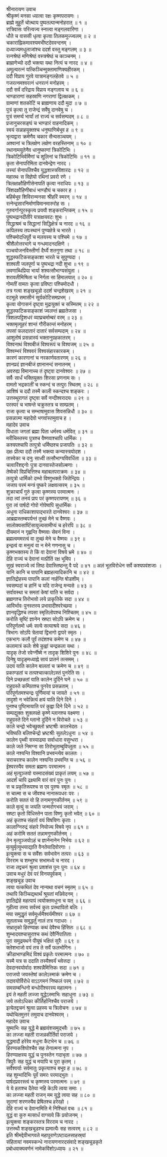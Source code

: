श्रीनारायण उवाच  
श्रीकृष्णं मनसा ध्यात्वा रक्षः कृष्णपरायणः ।  
ब्राह्मे मुहूर्ते चोत्थाय पुष्पतल्पान्मनोहरात् ॥ १ ॥  
रात्रिवासः परित्यज्य स्नात्वा मङ्‌गलवारिणा ।  
धौते च वाससी धृत्वा कृत्वा तिलकमुज्ज्वलम् ॥ २ ॥  
चकाराह्निकमावश्यमभीष्टदेववन्दनम् ।  
दध्याज्यमधुलाजांश्च ददर्श वस्तु मङ्‌गलम् ॥ ३ ॥  
रत्नश्रेष्ठं मणिश्रेष्ठं वस्त्रश्रेष्ठं च काञ्चनम् ।  
ब्राह्मणेभ्यो ददौ भक्त्या यथा नित्यं च नारद ॥ ४ ॥  
अमूल्यरत्नं यत्किञ्चिन्मुक्तामाणिक्यहीरकम् ।  
ददौ विप्राय गुरवे यात्रामङ्‌गलहेतवे ॥ ५ ॥  
गजरत्नमश्वरत्नं धनरत्नं मनोहरम् ।  
ददौ सर्वं दरिद्राय विप्राय मङ्‌गलाय च ॥ ६ ॥  
भाण्डाराणां सहस्राणि नगराणां द्विलक्षकम् ।  
ग्रामाणां शतकोटिं च ब्राह्मणाय ददौ मुदा ॥ ७ ॥  
पुत्रं कृत्वा तु राजेन्द्रं सर्वेषु दानवेषु च ।  
पुत्रं समर्प्य भार्यां तां राज्यं च सर्वसम्पदम् ॥ ८ ॥  
प्रजानुचरसङ्‌घं च भाण्डारं वाहनादिकम् ।  
स्वयं सन्नाहयुक्तश्च धनुष्पाणिर्बभूव ह ॥ ९ ॥  
भृत्यद्वारा क्रमेणैव चकार सैन्यसञ्चयम् ।  
अश्वानां च त्रिलक्षेण लक्षेण वरहस्तिनाम् ॥ १० ॥  
रथानामयुतेनैव धानुष्काणां त्रिकोटिभिः ।  
त्रिकोटिभिर्वर्मिणां च शूलिनां च त्रिकोटिभिः ॥ ११ ॥  
कृता सेनापरिमिता दानवेन्द्रेण नारद ।  
तस्यां सेनापतिश्चैव युद्धशास्त्रविशारदः ॥ १२ ॥  
महारथः स विज्ञेयो रथिनां प्रवरो रणे ।  
त्रिलक्षाक्षौहिणीसेनापतिं कृत्वा नराधिपः ॥ १३ ॥  
त्रिंशदक्षौहिणीबाधं भाण्डौघं च चकार ह ।  
बहिर्बभूव शिविरान्मनसा श्रीहरिं स्मरन् ॥ १४ ॥  
रत्नेन्द्रसारनिर्माणविमानमारुरोह सः ।  
गुरुवर्गान्पुरस्कृत्य प्रययौ शङ्‌करान्तिकम् ॥ १५ ॥  
पुष्पभद्रानदीतीरे यत्राक्षयवटः शुभः ।  
सिद्धाश्रमं च सिद्धानां सिद्धिक्षेत्रं च नारद ॥ १६ ॥  
कपिलस्य तपःस्थानं पुण्यक्षेत्रे च भारते ।  
पश्चिमोदधिपूर्वे च मलयस्य च पश्चिमे ॥ १७ ॥  
श्रीशैलोत्तरभागे च गन्धमादनदक्षिणे ।  
पञ्चयोजनविस्तीर्णा दैर्घ्ये शतगुणा तथा ॥ १८ ॥  
शुद्धस्फटिकसङ्‌काशा भारते च सुपुण्यदा ।  
शाश्वती जलपूर्णा च पुष्पभद्रा नदी शुभा ॥ १९ ॥  
लवणाब्धिप्रिया भार्या शश्वत्सौभाग्यसंयुता ।  
शरावतीमिश्रिता च निर्गता सा हिमालयात् ॥ २० ॥  
गोमतीं वामतः कृत्वा प्रविष्टा पश्चिमोदधौ ।  
तत्र गत्वा शङ्‌खचूडो ददर्श चन्द्रशेखरम् ॥ २१ ॥  
वटमूले समासीनं सूर्यकोटिसमप्रभम् ।  
कृत्वा योगासनं दृष्ट्वा मुद्रायुक्तं च सस्मितम् ॥ २२ ॥  
शुद्धस्फटिकसङ्‌काशं ज्वलन्तं ब्रह्मतेजसा ।  
त्रिशलपट्टिशधरं व्याघ्रचर्माम्बरं वरम् ॥ २३ ॥  
भक्तमृत्युहरं शान्तं गौरीकान्तं मनोहरम् ।  
तपसां फलदातारं दातारं सर्वसम्पदाम् ॥ २४ ॥  
आशुतोषं प्रसन्नास्यं भक्तानुग्रहकातरम् ।  
विश्वनाथं विश्वबीजं विश्वरूपं च विश्वजम् ॥ २५ ॥  
विश्वम्भरं विश्ववरं विश्वसंहारकारकम् ।  
कारणं कारणानां च नरकार्णवतारणम् ॥ २६ ॥  
ज्ञानप्रदं ज्ञानबीजं ज्ञानानन्दं सनातनम् ।  
अवरुह्य विमानाच्च तं दृष्ट्वा दानवेश्वरः ॥ २७ ॥  
सर्वैः सार्धं भक्तियुक्तः शिरसा प्रणनाम सः ।  
वामतो भद्रकालीं च स्कन्दं च तत्पुरः स्थितम् ॥ २८ ॥  
आशिषं च ददौ तस्मै काली स्कन्दश्च शङ्‌करः ।  
उत्तस्थुरागतं दृष्ट्वा सर्वे नन्दीश्वरादयः ॥ २९ ॥  
परस्परं च भाषन्ते चक्रुस्तत्र च साम्प्रतम् ।  
राजा कृत्वा च सम्भाषामुवास शिवसन्निधौ ॥ ३० ॥  
प्रसन्नात्मा महादेवो भगवांस्तमुवाच ह ।  
महादेव उवाच  
विधाता जगतां ब्रह्मा पिता धर्मस्य धर्मवित् ॥ ३१ ॥  
मरीचिस्तस्य पुत्रश्च वैष्णवाश्चापि धार्मिकः ।  
कश्यपश्चापि तत्पुत्रो धर्मिष्ठश्च प्रजापतिः ॥ ३२ ॥  
दक्षः प्रीत्या ददौ तस्मै भक्त्या कन्यास्त्रयोदश ।  
तास्वेका च दनुः साध्वी तत्सौभाग्यविवर्धिता ॥ ३३ ॥  
चत्वारिंशद्दनोः पुत्रा दानवास्तेजसोल्बणाः ।  
तेष्वेको विप्रचित्तिश्च महाबलपराक्रमः ॥ ३४ ॥  
तत्पुत्रो धार्मिको दम्भो विष्णुभक्तो जितेन्द्रियः ।  
जजाप परमं मन्त्रं पुष्करे लक्षवत्सरम् ॥ ३५ ॥  
शुक्राचार्यं गुरुं कृत्वा कृष्णस्य परमात्मनः ।  
तदा त्वां तनयं प्राप परं कृष्णपरायणम् ॥ ३६ ॥  
पुरा त्वं पार्षदो गोपो गोपेष्वपि सुधार्मिकः ।  
अधुना राधिकाशापाद्भारते दानवेश्वरः ॥ ३७ ॥  
आब्रह्मस्तम्बपर्यन्तं तुच्छं मेने च वैष्णवः ।  
सालोक्यसार्ष्टिसायुज्यसामीप्यं च हरेरपि ॥ ३८ ॥  
दीयमानं न गृह्णन्ति वैष्णवाः सेवनं विना ।  
ब्रह्मत्वममरत्वं वा तुच्छं मेने च वैष्णवः ॥ ३९ ॥  
इन्द्रत्वं वा मनुत्वं वा न मेने गणनासु च ।  
कृष्णभक्तस्य ते किं वा देवानां विषये भ्रमे ॥ ४० ॥  
देहि राज्यं च देवानां मत्प्रीतिं रक्ष भूमिप ।  
सुखं स्वराज्ये त्वं तिष्ठ देवास्तिष्ठन्तु वै पदे ॥ ४१ ॥
अलं भूतविरोधेन सर्वे कश्यपवंशजाः ।  
यानि कानि च पापानि ब्रह्महत्यादिकानि च ॥ ४२ ॥  
ज्ञातिद्रोहस्य पापानि कलां नार्हन्ति षोडशीम् ।  
स्वसम्पदां च हानिं च यदि राजेन्द्र मन्यसे ॥ ४३ ॥  
सर्वावस्था च समतां केषां याति च सर्वदा ।  
ब्रह्मणश्च तिरोभावो लये प्राकृतिके सदा ॥ ४४ ॥  
आविर्भावः पुनस्तस्य प्रभावादीश्वरेच्छया ।  
ज्ञानवृद्धिश्च तपसा स्मृतिलोपश्च निश्चितम् ॥ ४५ ॥  
करोति सृष्टिं ज्ञानेन स्रष्टा सोऽपि क्रमेण च ।  
परिपूर्णतमो धर्मः सत्ये सत्याश्रये सदा ॥ ४६ ॥  
त्रिभागः सोऽपि त्रेतायां द्विभागो द्वापरे स्मृतः ।  
एकभागः कलौ पूर्वं तदंशश्च कमेण च ॥ ४७ ॥  
कलामात्रं कलेः शेषे कुह्वां चन्द्रकला यथा ।  
यादृक् तेजो रवेर्ग्नीष्मे न तादृक् शिशिरे पुनः ॥ ४८ ॥  
दिनेषु यादृङ्‌मध्याह्ने सायं प्रातर्न तत्समम् ।  
उदयं याति कालेन बालतां च क्रमेण च ॥ ४९ ॥  
प्रकाण्डतां च तत्पश्चात्कालेऽस्तं पुनरेति सः ।  
दिने प्रच्छन्नतां याति कालेन दुर्दिने घने ॥ ५० ॥  
राहुग्रस्ते कम्पितश्च पुनरेव प्रसन्नताम् ।  
परिपूर्णतमश्चन्द्रः पूर्णिमायां च जायते ॥ ५१ ॥  
तादृशो न भवेन्नित्यं क्षयं याति दिने दिने ।  
पुनश्च पुष्टिमायाति परं कुह्वा दिने दिने ॥ ५२ ॥  
सम्पद्युक्तः शुक्लपक्षे कृष्णे म्लानश्च यक्ष्मणा ।  
राहुग्रस्ते दिने म्लानो दुर्दिने न विरोचते ॥ ५३ ॥  
काले चन्द्रो भवेच्छुक्लो भ्रष्टश्रीः कालभेदतः ।  
भविष्यति बलिश्चेन्द्रो भ्रष्टश्रीः सुतलेऽधुना ॥ ५४ ॥  
कालेन पृथ्वी सस्याढ्या सर्वाधारा वसुन्धरा ।  
काले जले निमग्ना सा तिरोभूताम्बुविप्लुता ॥ ५५ ॥  
काले नश्यन्ति विश्वानि प्रभवन्त्येव कालतः ।  
चराचराश्च कालेन नश्यन्ति प्रभवन्ति च ॥ ५६ ॥  
ईश्वरस्यैव समता ब्रह्मणः परमात्मनः ।  
अहं मृत्युञ्जयो यस्मादसंख्यं प्राकृतं लयम् ॥ ५७ ॥  
आदर्शं चापि द्रक्ष्यामि वारं वारं पुनः पुनः ।  
स च प्रकृतिरूपश्च स एव पुरुषः स्मृतः ॥ ५८ ॥  
स चात्मा स च जीवश्च नानारूपधरः परः ।  
करोति सततं यो हि तनामगुणकीर्तनम् ॥ ५९ ॥  
काले मृत्युं स जयति जन्मरोगभयं जराम् ।  
स्रष्टा कृतो विधिस्तेन पाता विष्णुः कृतो भवेत् ॥ ६० ॥  
अहं कृतश्च संहर्ता वयं विषयिणः कृताः ।  
कालाग्निरुद्रं संहारे नियोज्य विषये नृप ॥ ६१ ॥  
अहं करोमि सततं तन्नामगुणकीर्तनम् ।  
तेन मृत्युञ्जयोऽहं च ज्ञानेनानेन निर्भयः ॥ ६२ ॥  
मृत्युर्मृत्युभयाद्याति वैनतेयादिवोरगाः ।  
इत्युक्त्वा स च सर्वेशः सर्वभावेन तत्परः ॥ ६३ ॥  
विरराम च शम्भुश्च सभामध्ये च नारद ।  
राजा तद्वचनं श्रुत्वा प्रशशंस पुनः पुनः ॥ ६४ ॥  
उवाच मधुरं देवं परं विनयपूर्वकम् ।  
शङ्खचूड उवाच  
त्वया यत्कथितं देव नान्यथा वचनं स्मृतम् ॥ ६५ ॥  
तथापि किञ्चिद्यथार्थं श्रूयतां मन्निवेदनम् ।  
ज्ञातिद्रोहे महत्पापं त्वयोक्तमधुना च यत् ॥ ६६ ॥  
गृहीत्वा तस्य सर्वस्वं कुतः प्रस्थापितो बलिः ।  
मया समुद्धृतं सर्वमूर्ध्वमैश्वर्यमीश्वर ॥ ६७ ॥  
सुतलाच्च समुद्धर्तुं नालं तत्र गदाधरः ।  
सभ्रातृको हिरण्याक्षः कथं देवैश्च हिंसितः ॥ ६८ ॥  
शुम्भादयश्चासुराश्च कथं देवैर्निपातिताः ।  
पुरा समुद्रमथने पीयूषं भक्षितं सुरैः ॥ ६९ ॥  
क्लेशभाजो वयं तत्र ते सर्वे फलभोगिनः ।  
क्रीडाभाण्डमिदं विश्वं प्रकृतेः परमात्मनः ॥ ७० ॥  
यस्मै यत्र स ददाति तस्यैश्वर्यं भवेत्तदा ।  
देवदानवयोर्वादः शश्वन्नैमित्तिकः सदा ॥ ७१ ॥  
पराजयो जयस्तेषां कालेऽस्माकं क्रमेण च ।  
तदावयोर्विरोधे वाऽऽगमनं निष्कलं परम् ॥ ७२ ॥  
समसम्बन्धिनो बन्धोरीश्वरस्य महात्मनः ।  
इयं ते महती लज्जा युद्धेऽस्माभिः सहाधुना ॥ ७३ ॥  
जये ततोऽधिका कीर्तिर्हानिश्चैव पराजये ।  
इत्येतद्वचनं श्रुत्वा प्रहस्य च त्रिलोचनः ॥ ७४ ॥  
यथोचितमुत्तरं तमुवाच दानवेश्वरम् ।  
महादेव उवाच  
युष्माभिः सह युद्धे मे ब्रह्मवंशसमुद्भवैः ॥ ७५ ॥  
का लज्जा महती राजन्नकीर्तिर्वा पराजये ।  
युद्धमादौ हरेरेव मधुना कैटभेन च ॥ ७६ ॥  
हिरण्यकशिपोश्चैव सह तेनात्मना नृप ।  
हिरण्याक्षस्य युद्धं च पुनस्तेन गदाभृता ॥ ७७ ॥  
त्रिपुरैः सह युद्धं च मयापि च पुरा कृतम् ।  
सर्वेश्वर्याः सर्वमातुः प्रकृत्याश्च बभूव ह ॥ ७८ ॥  
सह शुम्भादिभिः पूर्वं समरः परमाद्भुतः ।  
पार्षदप्रवरस्त्वं च कृष्णस्य परमात्मनः ॥ ७९ ॥  
ये ये हताश्च दैतेया नहि केऽपि त्वया समाः ।  
का लज्जा महती राजन् मम युद्धे त्वया सह ॥ ८० ॥  
सुराणां शरणस्यैव प्रेषितश्च हरेरहो ।  
देहि राज्यं च देवानामिति मे निश्चितं वचः ॥ ८१ ॥  
युद्धं वा कुरु मत्सार्धं वाग्व्यये किं प्रयोजनम् ।  
इत्युक्त्वा शङ्‌करस्तत्र विरराम च नारद ।  
उत्तस्थौ शङ्‌खचूडश्च ह्यमात्यैः सह सत्वरम् ॥ ८२ ॥  
इति श्रीमद्देवीभागवते महापुराणेऽष्टादलसाहस्र्यां  
संहितायां नवमस्कन्धे नारायणनारदसंवादे शङ्‌खचूडकृते  
प्रबोधवाक्यवर्णनं नामेकविंशोऽध्यायः ॥ २१ ॥
